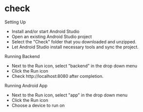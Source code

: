 # check

Setting Up
- Install and/or start Android Studio
- Open an existing Android Studio project
- Select the "Check" folder that you downloaded and unzipped.
- Let Android Studio install necessary tools and sync the project.

Running Backend
- Next to the Run icon, select "backend" in the drop down menu
- Click the Run icon
- Check http://localhost:8080 after completion.

Running Android App
- Next to the Run icon, select "app" in the drop down menu
- Click the Run icon
- Choose a device to run on

